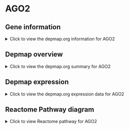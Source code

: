 <h1>AGO2</h1>

<h2>Gene information</h2>
<details>
  <summary>Click to view the depmap.org information for AGO2</summary>
  <iframe src="https://depmap.org/portal/gene/AGO2?tab=about" style="border:none;width:100%;height:800px"></iframe>
</details>

<h2>Depmap overview</h2>
<details>
  <summary>Click to view the depmap.org summary for AGO2</summary>
  <iframe src="https://depmap.org/portal/gene/AGO2?tab=overview" style="border:none;width:100%;height:800px"></iframe>
</details>

<h2>Depmap expression</h2>
<details>
  <summary>Click to view the depmap.org expression data for AGO2</summary>
  <iframe src="https://depmap.org/portal/gene/AGO2?tab=characterization" style="border:none;width:100%;height:800px"></iframe>
</details>



<h2>Reactome Pathway diagram</h2>
<details>
  <summary>Click to view Reactome pathway for AGO2</summary>
  <p>NR1H3 & NR1H2 regulate gene expression linked to cholesterol transport and efflux</p>
  <iframe src="https://reactome.org/PathwayBrowser/#/R-HSA-9029569" style="border:none;width:100%;height:800px"></iframe>
</details>



